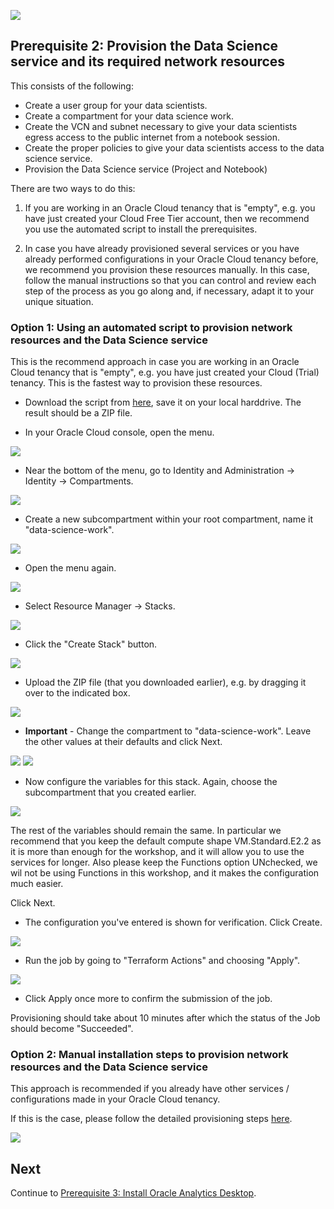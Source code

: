 ![](../commonimages/workshop_logo.png)

## Prerequisite 2: Provision the Data Science service and its required network resources

This consists of the following:
- Create a user group for your data scientists.
- Create a compartment for your data science work.
- Create the VCN and subnet necessary to give your data scientists egress access to the public internet from a notebook session.
- Create the proper policies to give your data scientists access to the data science service.
- Provision the Data Science service (Project and Notebook)

There are two ways to do this:
1) If you are working in an Oracle Cloud tenancy that is "empty", e.g. you have just created your Cloud Free Tier account, then we recommend you use the automated script to install the prerequisites. 

2) In case you have already provisioned several services or you have already performed configurations in your Oracle Cloud tenancy before, we recommend you provision these resources manually. In this case, follow the manual instructions so that you can control and review each step of the process as you go along and, if necessary, adapt it to your unique situation.

### Option 1: Using an automated script to provision network resources and the Data Science service

This is the recommend approach in case you are working in an Oracle Cloud tenancy that is "empty", e.g. you have just created your Cloud (Trial) tenancy. This is the fastest way to provision these resources.

- Download the script from [here](./data/provision_data_science.zip), save it on your local harddrive. The result should be a ZIP file.

- In your Oracle Cloud console, open the menu.

![](./images/openmenu.png)

- Near the bottom of the menu, go to Identity and Administration -> Identity -> Compartments.

![](./images/compartmentmenu.png)

- Create a new subcompartment within your root compartment, name it "data-science-work".

![](./images/createcompartment.png)

- Open the menu again.

![](./images/openmenu.png)

- Select Resource Manager -> Stacks.

![](./images/resourcemanager.png)

- Click the "Create Stack" button.

![](./images/createstackbutton.png)

- Upload the ZIP file (that you downloaded earlier), e.g. by dragging it over to the indicated box.

![](./images/uploadzip.png)

- **Important** - Change the compartment to "data-science-work". Leave the other values at their defaults and click Next.

![](./images/choosecompartment.png)
![](./images/next.png)

- Now configure the variables for this stack. Again, choose the subcompartment that you created earlier.

![](./images/choosecompartmentvariable.png)

The rest of the variables should remain the same. In particular we recommend that you keep the default compute shape VM.Standard.E2.2 as it is more than enough for the workshop, and it will allow you to use the services for longer.
Also please keep the Functions option UNchecked, we wil not be using Functions in this workshop, and it makes the configuration much easier.

<!--![](./images/configurestack.png)-->

Click Next.

- The configuration you've entered is shown for verification. Click Create.

![](./images/create.png)


- Run the job by going to "Terraform Actions" and choosing "Apply".

![](./images/applytf.png)

- Click Apply once more to confirm the submission of the job.

Provisioning should take about 10 minutes after which the status of the Job should become "Succeeded".



### Option 2: Manual installation steps to provision network resources and the Data Science service

This approach is recommended if you already have other services / configurations made in your Oracle Cloud tenancy. 

If this is the case, please follow the detailed provisioning steps [here](https://docs.cloud.oracle.com/en-us/iaas/data-science/data-science-tutorial/tutorial/get-started.htm#concept_tpd_33q_zkb).

![](./images/manualinstructions.png)

## Next

Continue to [Prerequisite 3: Install Oracle Analytics Desktop](../prereq3/lab.md).
